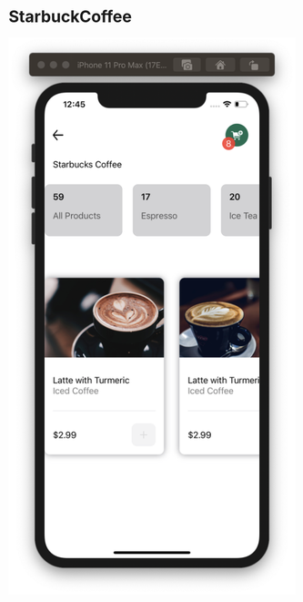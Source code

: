 # StarbuckCoffee

![](https://github.com/ram4ik/StarbuckCoffee/blob/master/StarbuckCoffee/Assets.xcassets/Screenshot%202020-05-13%20at%2012.45.24.imageset/Screenshot%202020-05-13%20at%2012.45.24.png)
